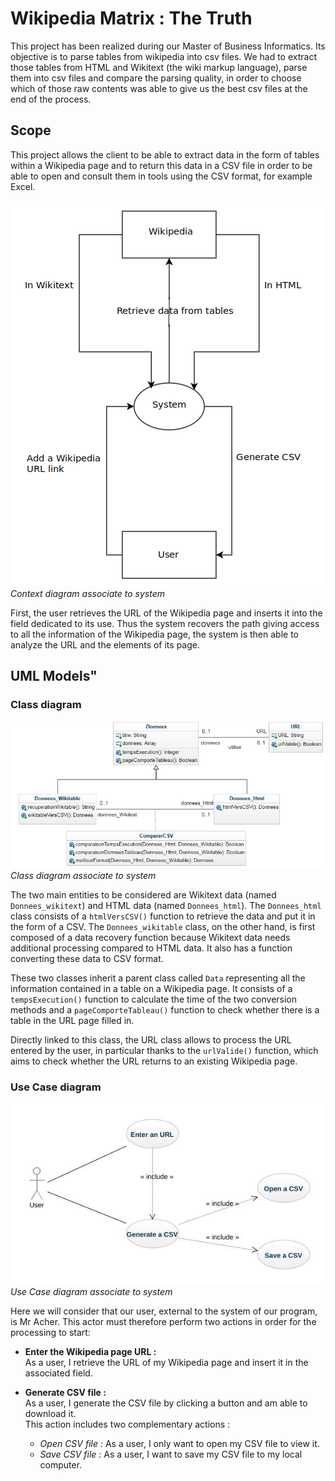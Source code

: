 # Wikipedia Matrix : The Truth

This project has been realized during our Master of Business Informatics. Its objective is to parse tables from wikipedia into csv files. We had to extract those tables from HTML and Wikitext (the wiki markup language), parse them into csv files and compare the parsing quality, in order to choose which of those raw contents was able to give us the best csv files at the end of the process.


## Scope
This project allows the client to be able to extract data in the form of tables within a Wikipedia page and to return this data in a CSV file in order to be able to open and consult them in tools using the CSV format, for example Excel.

![Context diagram associate to system](img/diagram_scope_en.png) <br>
_Context diagram associate to system_

First, the user retrieves the URL of the Wikipedia page and inserts it into the field dedicated to its use. Thus the system recovers the path giving access to all the information of the Wikipedia page, the system is then able to analyze the URL and the elements of its page.


## UML Models"

### Class diagram
![Class diagram associate to system](img/diagram_class.png) <br>
_Class diagram associate to system_

The two main entities to be considered are Wikitext data (named `Donnees_wikitext`) and HTML data (named `Donnees_html`). The `Donnees_html` class consists of a `htmlVersCSV()` function to retrieve the data and put it in the form of a CSV. The `Donnees_wikitable` class, on the other hand, is first composed of a data recovery function because Wikitext data needs additional processing compared to HTML data. It also has a function converting these data to CSV format.

These two classes inherit a parent class called `Data` representing all the information contained in a table on a Wikipedia page. It consists of a `tempsExecution()` function to calculate the time of the two conversion methods and a `pageComporteTableau()` function to check whether there is a table in the URL page filled in.

Directly linked to this class, the URL class allows to process the URL entered by the user, in particular thanks to the `urlValide()` function, which aims to check whether the URL returns to an existing Wikipedia page.

### Use Case diagram
![Use Case diagram associate to system](img/diagram_use_case_en.jpeg) <br>
_Use Case diagram associate to system_

Here we will consider that our user, external to the system of our program, is Mr Acher. This actor must therefore perform two actions in order for the processing to start:

* __Enter the Wikipedia page URL :__ <br>
    As a user, I retrieve the URL of my Wikipedia page and insert it in the associated field.
    
* __Generate CSV file :__ <br>
    As a user, I generate the CSV file by clicking a button and am able to download it. <br>
    This action includes two complementary actions :
    * _Open CSV file :_ As a user, I only want to open my CSV file to view it.
    * _Save CSV file :_ As a user, I want to save my CSV file to my local computer.
    
